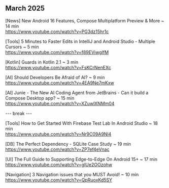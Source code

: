 ## March 2025

[News] New Android 16 Features, Compose Multiplatform Preview & More ~ 14 min \
https://www.youtube.com/watch?v=PG3dz15hr1c

[Tools] 5 Minutes to Faster Edits in IntelliJ and Android Studio - Multiple Cursors ~ 5 min \
https://www.youtube.com/watch?v=f89EVjwgIfM

[Kotlin] Guards in Kotlin 2.1 ~ 3 min \
https://www.youtube.com/watch?v=FsKCrNenEXc

[AI] Should Developers Be Afraid of AI? ~ 9 min \
https://www.youtube.com/watch?v=4EA9Ne7mKxw

[AI] Junie - The New AI Coding Agent from JetBrains - Can it build a Compose Desktop app? ~ 15 min \
https://www.youtube.com/watch?v=XZuwlXNMm04

--- break ---

[Tools] How to Get Started With Firebase Test Lab In Android Studio ~ 18 min \
https://www.youtube.com/watch?v=Nr9C09A9Nl4

[DB] The Perfect Dependency - SQLite Case Study ~ 19 min \
https://www.youtube.com/watch?v=ZP7ef4eVnac

[UI] The Full Guide to Supporting Edge-to-Edge On Android 15+ ~ 17 min \
https://www.youtube.com/watch?v=gIUe2OOzohw

[Navigation] 3 Navigation issues that you MUST Avoid! ~ 10 min \
https://www.youtube.com/watch?v=QpRuoxKd5SY
